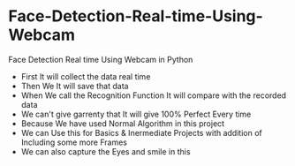 # Face-Detection-Real-time-Using-Webcam
Face Detection Real time Using Webcam in Python


* First It will collect the data real time
* Then We It will save that data
* When We call the Recognition Function It will compare with the recorded data 
* We can't give garrenty that It will give 100% Perfect Every time
* Because We have used Normal Algorithm in this project 
* We can Use this for Basics & Inermediate Projects with addition of Including some more Frames
* We can also capture the Eyes and smile in this
